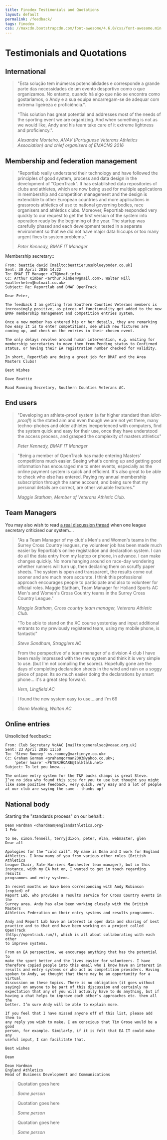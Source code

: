 ```yaml
---
title: Finodex Testimonials and Quotations
layout: default
permalink: /feedback/
tags: finodex
css: //maxcdn.bootstrapcdn.com/font-awesome/4.6.0/css/font-awesome.min.css
---
```


# Testimonials and Quotations

## International
<blockquote>
<p>
"Esta solução tem inúmeras potencialidades e corresponde a grande parte das necessidades de um evento desportivo como o que organizamos. No entanto, quando há algo que não se encontra como gostaríamos, o Andy e a sua equipa encarregam-se de adequar com extrema ligeireza e proficiência.".</p>

<p>
"This solution has great potential and addresses most of the needs of the sporting event we are organizing. And when something is not as we would like, Andy and his team take care of it extreme lightness and proficiency.".
</p><footer><cite>Alexandre Monteiro, ANAV (Portuguese Veterans Athletics Association) and chief organisers of EMACNS 2016</cite></footer></blockquote>

## Membership and federation management
<blockquote><p>
"Reportlab really understand their technology and have followed the principles of good system, process and data design in the development of "OpenTrack".  It has established data repositories of clubs and athletes, which are now being used for multiple applications in membership and competition management and the design is extendible to other European countries and more applications in grassroots athletics of use to national governing bodies, race organisers and athletics clubs. Moreover, Reportlab responded very quickly to our request to get the first version of the system into operation ready by the beginning of the year.  The startup was carefully phased and each development tested in a separate environment so that we did not have major data hiccups or too many urgent fixes to system problems."
</p><footer><cite>Peter Kennedy, BMAF IT Manager</cite></footer></blockquote>

Membership secretary::

	From: beattie david [mailto:beattieruns@blueyonder.co.uk]
	Sent: 30 April 2016 14:22
	To: BMAF IT Manager <IT@bmaf.info>
	Cc: Arthur Kimber <arthur.kimber@gmail.com>; Walter Hill <walterhelen@hotmail.co.uk>
	Subject: Re: Reportlab and BMAF OpenTrack

	Dear Peter,

	The feedback I am getting from Southern Counties Veterans members is increasingly positive, as pieces of functionality get added to the new BMAF membership management and competition entries system.

	Once a new member has entered his or her details, they are remarking how easy it is to enter competitions, see which new fixtures are coming up, and check on the entries in their chosen event.

	The only delays revolve around human intervention, e.g. waiting for membership secretaries to move them from Pending status to Confirmed status, or having their EA registration number checked for validity.

	In short, Reportlab are doing a great job for BMAF and the Area Masters Clubs!

	Best Wishes

	Dave Beattie

	Road Running Secretary, Southern Counties Veterans AC.


## End users
<blockquote><p>
"Developing an athlete-proof system (a far higher standard than <i>idiot-proof!</i>) is the stated aim and even though we are not yet there, many techno-phobes and older athletes inexperienced with computers, find the system quick and easy for their use, once they have understood the access process, and grasped the complexity of masters athletics"
</p><footer><cite>Peter Kennedy, BMAF IT Manager</cite></footer></blockquote>

<blockquote><p>
"Being a member of OpenTrack has made entering Masters' competitions
much easier. Seeing what's coming up and getting good information has
encouraged me to enter events, especially as the online payment system
is quick and efficient. It's also great to be able to check who else has
entered. Paying my annual membership subscription through the same
account, and being sure that my personal details are correct, are other
valuable features." 
</p><footer><cite>Maggie Statham, Member of Veterans Athletic Club.</cite></footer></blockquote>

## Team Managers

You may also wish to read <a href="/docs/league_thread_1.pdf">a real discussion thread</a> when one league secretary criticised our system....

<blockquote><p>
"As a Team Manager of my club's Men's and Women's teams in the Surrey
Cross Country leagues, my volunteer job has been made much easier by
Reportlab's online registration and declaration system. I can do all the
data entry from my laptop or phone, in advance. I can make changes
quickly. No more hanging around on race-day wondering whether runners
will turn up, then declaring them on scruffy paper sheets. The system is
open and transparent, the results come out sooner and are much more
accurate. I think this professional approach encourages people to
participate and also to volunteer for official roles. Maggie Statham,
Team Manager for Holland Sports AC Men's and Women's Cross Country teams
in the Surrey Cross Country League."
</p><footer><cite>Maggie Statham, Cross country team manager, Veterans Athletic Club.</cite></footer></blockquote>

<blockquote><p>
"To be able to stand on the XC course yesterday and input additional entrants to my previously registered team, using my mobile phone, is fantastic"
</p><footer><cite>Steve Sandham, Stragglers AC</cite></footer></blockquote>

<blockquote><p>
From the perspective of a team manager of a division 4 club I have been really impressed with the new system and think it is very simple to use. (but I'm not compiling the scores). Hopefully gone are the days of completing declaration sheets in the wind and rain on a soggy piece of paper. Its so much easier doing the declarations by smart phone... it's a great step forward.
</p><footer><cite>Vern, Lingfield AC</cite></footer></blockquote>

<blockquote><p>
I found the new system easy to use....and I'm 69
</p><footer><cite>Glenn Mealing, Walton AC</cite></footer></blockquote>


## Online entries


Unsolicited feedback::

	From: Club Secretary VoAAC [mailto:generalsec@voaac.org.uk] 
	Sent: 23 April 2016 11:50
	To: 'Steve Rooney' <s.rooney@martinnye.co.uk>
	Cc: Graham Gorman <grahamgorman2003@yahoo.co.uk>; 
		'peter hoare' <PETERJHOARE@talktalk.net>
	Subject: To let you know...
	 
	The online entry system for the T&F bucks champs is great Steve.  
	I’ve no idea who found this site for you to use but thought you might 
	like some positive feedback, very quick, very easy and a lot of people 
	at our club are saying the same - thumbs up!



## National body 

Starting the "standards process" on our behalf::

	Dean Hardman <dhardman@englandathletics.org>
	1 Feb

	to me, simon.fennell, terryjdixon, peter, Alan, webmaster, glen 
	Dear all
	 
	Apologies for the “cold call”. My name is Dean and I work for England
	Athletics. I know many of you from various other roles (British Athletics
	League Chair, Sale Harriers Manchester team manager), but in this
	instance, with my EA hat on, I wanted to get in touch regarding results
	programmes and entry systems.
	 
	In recent months we have been corresponding with Andy Robinson (copied) of
	Report Lab, who provides a results service for Cross Country events in the
	Surrey area. Andy has also been working closely with the British Masters
	Athletics Federation on their entry systems and results programmes.
 
	Andy and Report Lab have an interest in open data and sharing of best
	practice and to that end have been working on a project called OpenTrack
	(http://opentrack.run/), which is all about collaborating with each other
	to improve systems.
	 
	From an EA perspective, we encourage anything that has the potential to
	make the sport better and the lives easier for volunteers. I have
	therefore copied people into this email who I know have an interest in
	results and entry systems or who act as competition providers. Having
	spoken to Andy, we thought that there may be an opportunity for a virtual
	discussion on these topics. There is no obligation (it goes without
	saying) on anyone to be part of this discussion and certainly no
	expectation that any of you will actually have to do anything, but if
	having a chat helps to improve each other’s approaches etc. then all the
	better. I’m sure Andy will be able to explain more.
	 
	If you feel that I have missed anyone off of this list, please add them to
	any reply you wish to make. I am conscious that Tim Grose would be a good
	person, for example. Similarly, if it is felt that EA IT could make any
	useful input, I can facilitate that.
	 
	Best wishes
	 
	Dean
	 
	Dean Hardman
	England Athletics
	Head of Business Development and Communications




<blockquote><p>
Quotation goes here
</p><footer><cite>Some person</cite></footer></blockquote>



<blockquote><p>
Quotation goes here
</p><footer><cite>Some person</cite></footer></blockquote>

<blockquote><p>
Quotation goes here
</p><footer><cite>Some person</cite></footer></blockquote>

